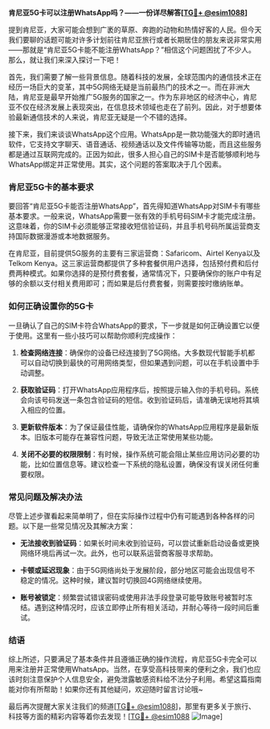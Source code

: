 **肯尼亚5G卡可以注册WhatsApp吗？——一份详尽解答[[TG💪+ @esim1088](https://t.me/s/esim1088)]**

提到肯尼亚，大家可能会想到广袤的草原、奔跑的动物和热情好客的人民。但今天我们要聊的话题可能对许多计划前往肯尼亚旅行或者长期居住的朋友来说非常实用——那就是“肯尼亚5G卡能不能注册WhatsApp？”相信这个问题困扰了不少人。那么，就让我们来深入探讨一下吧！

首先，我们需要了解一些背景信息。随着科技的发展，全球范围内的通信技术正在经历一场巨大的变革，其中5G网络无疑是当前最热门的技术之一。而在非洲大陆，肯尼亚是最早开始推广5G服务的国家之一。作为东非地区的经济中心，肯尼亚不仅在经济发展上表现突出，在信息技术领域也走在了前列。因此，对于想要体验最新通信技术的人来说，肯尼亚无疑是一个不错的选择。

接下来，我们来谈谈WhatsApp这个应用。WhatsApp是一款功能强大的即时通讯软件，它支持文字聊天、语音通话、视频通话以及文件传输等功能，而且这些服务都是通过互联网完成的。正因为如此，很多人担心自己的SIM卡是否能够顺利地与WhatsApp绑定并正常使用。其实，这个问题的答案取决于几个因素。

### 肯尼亚5G卡的基本要求

要回答“肯尼亚5G卡能否注册WhatsApp”，首先得知道WhatsApp对SIM卡有哪些基本要求。一般来说，WhatsApp需要一张有效的手机号码SIM卡才能完成注册。这意味着，你的SIM卡必须能够正常接收短信验证码，并且手机号码所属运营商支持国际数据漫游或本地数据服务。

在肯尼亚，目前提供5G服务的主要有三家运营商：Safaricom、Airtel Kenya以及Telkom Kenya。这三家运营商都提供了多种套餐供用户选择，包括预付费和后付费两种模式。如果你选择的是预付费套餐，通常情况下，只要确保你的账户中有足够的余额以支付相关费用即可；而如果是后付费套餐，则需要按时缴纳账单。

### 如何正确设置你的5G卡

一旦确认了自己的SIM卡符合WhatsApp的要求，下一步就是如何正确设置它以便于使用。这里有一些小技巧可以帮助你顺利完成操作：

1. **检查网络连接**：确保你的设备已经连接到了5G网络。大多数现代智能手机都可以自动切换到最快的可用网络类型，但如果遇到问题，可以在手机设置中手动调整。
   
2. **获取验证码**：打开WhatsApp应用程序后，按照提示输入你的手机号码。系统会向该号码发送一条包含验证码的短信。收到验证码后，请准确无误地将其填入相应的位置。

3. **更新软件版本**：为了保证最佳性能，请确保你的WhatsApp应用程序是最新版本。旧版本可能存在兼容性问题，导致无法正常使用某些功能。

4. **关闭不必要的权限限制**：有时候，操作系统可能会阻止某些应用访问必要的功能，比如位置信息等。建议检查一下系统的隐私设置，确保没有误关闭任何重要权限。

### 常见问题及解决办法

尽管上述步骤看起来简单明了，但在实际操作过程中仍有可能遇到各种各样的问题。以下是一些常见情况及其解决方案：

- **无法接收到验证码**：如果长时间未收到验证码，可以尝试重新启动设备或更换网络环境后再试一次。此外，也可以联系运营商客服寻求帮助。
  
- **卡顿或延迟现象**：由于5G网络尚处于发展阶段，部分地区可能会出现信号不稳定的情况。这种时候，建议暂时切换回4G网络继续使用。

- **账号被锁定**：频繁尝试错误密码或使用非法手段登录可能导致账号被暂时冻结。遇到这种情况时，应该立即停止所有相关活动，并耐心等待一段时间后重试。

### 结语

综上所述，只要满足了基本条件并且遵循正确的操作流程，肯尼亚5G卡完全可以用来注册并正常使用WhatsApp。当然，在享受高科技带来的便利之余，我们也应该时刻注意保护个人信息安全，避免泄露敏感资料给不法分子利用。希望这篇指南能对你有所帮助！如果你还有其他疑问，欢迎随时留言讨论哦~

最后再次提醒大家关注我们的频道[[TG💪+ @esim1088](https://t.me/s/esim1088)]，那里有更多关于旅行、科技等方面的精彩内容等着你去发现！[[TG💪+ @esim1088](https://t.me/s/esim1088) ![Image](https://i.postimg.cc/4NQfJmqS/Snipaste-2025-05-13-00-14-12.png)]